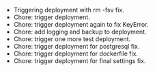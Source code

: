 - Triggering deployment with rm -fsv fix.
- Chore: trigger deployment.
- Chore: trigger deployment again to fix KeyError.
- Chore: add logging and backup to deployment.
- Chore: trigger one more test deployment.
- Chore: trigger deployment for postgresql fix.
- Chore: trigger deployment for dockerfile fix.
- Chore: trigger deployment for final settings fix.